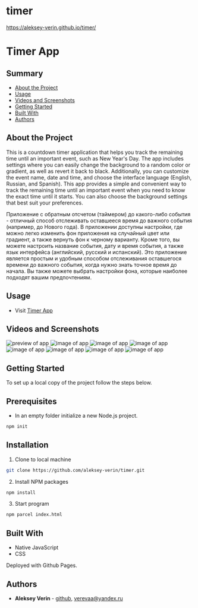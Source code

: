# timer

https://aleksey-verin.github.io/timer/

# Timer App

## Summary

- [About the Project](#about-the-project)
- [Usage](#usage)
- [Videos and Screenshots](#videos-and-screenshots)
- [Getting Started](#getting-started)
- [Built With](#built-with)
- [Authors](#authors)
<!-- - [Acknowledgements](#acknowledgements)
- [License](#license) -->

## About the Project

<p>This is a countdown timer application that helps you track the remaining time until an important event, such as New Year's Day. The app includes settings where you can easily change the background to a random color or gradient, as well as revert it back to black. Additionally, you can customize the event name, date and time, and choose the interface language (English, Russian, and Spanish). This app provides a simple and convenient way to track the remaining time until an important event when you need to know the exact time until it starts. You can also choose the background settings that best suit your preferences.</p>

<p>Приложение с обратным отсчетом (таймером) до какого-либо события - отличный способ отслеживать оставшееся время до важного события (например, до Нового года). В приложении доступны настройки, где можно легко изменить фон приложения на случайный цвет или градиент, а также вернуть фон к черному варианту. Кроме того, вы можете настроить название события, дату и время события, а также язык интерфейса (английский, русский и испанский). Это приложение является простым и удобным способом отслеживания оставшегося времени до важного события, когда нужно знать точное время до начала. Вы также можете выбрать настройки фона, которые наиболее подходят вашим предпочтениям.
</p>

## Usage

- Visit [Timer App](https://aleksey-verin.github.io/timer)

## Videos and Screenshots

![preview of app](/forReadme/timer-preview.gif)
![image of app](/forReadme/timer-image1.png)
![image of app](/forReadme/timer-image2.png)
![image of app](/forReadme/timer-image3.png)
![image of app](/forReadme/timer-image4.png)
![image of app](/forReadme/timer-image5.png)
![image of app](/forReadme/timer-image6.png)
![image of app](/forReadme/timer-image7.png)

## Getting Started

To set up a local copy of the project follow the steps below.

## Prerequisites

- In an empty folder initialize a new Node.js project.

```sh
npm init
```

## Installation

1. Clone to local machine

```sh
git clone https://github.com/aleksey-verin/timer.git
```

2. Install NPM packages

```sh
npm install
```

3. Start program

```sh
npm parcel index.html
```

## Built With

- Native JavaScript
- CSS

Deployed with Github Pages.

## Authors

- **Aleksey Verin** - [github](https://github.com/aleksey-verin), [verevaa@yandex.ru](mailto:verevaa@yandex.ru)

<!-- ## Acknowledgements
## License -->
